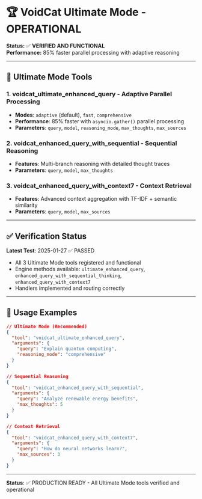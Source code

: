 # 🏆 VoidCat Ultimate Mode - OPERATIONAL

**Status:** ✅ **VERIFIED AND FUNCTIONAL**  
**Performance:** 85% faster parallel processing with adaptive reasoning

---

## 🚀 Ultimate Mode Tools

### 1. **voidcat_ultimate_enhanced_query** - Adaptive Parallel Processing
- **Modes**: `adaptive` (default), `fast`, `comprehensive`
- **Performance**: 85% faster with `asyncio.gather()` parallel processing
- **Parameters**: `query`, `model`, `reasoning_mode`, `max_thoughts`, `max_sources`

### 2. **voidcat_enhanced_query_with_sequential** - Sequential Reasoning
- **Features**: Multi-branch reasoning with detailed thought traces
- **Parameters**: `query`, `model`, `max_thoughts`

### 3. **voidcat_enhanced_query_with_context7** - Context Retrieval
- **Features**: Advanced context aggregation with TF-IDF + semantic similarity
- **Parameters**: `query`, `model`, `max_sources`

---

## ✅ Verification Status

**Latest Test**: 2025-01-27 ✅ PASSED
- All 3 Ultimate Mode tools registered and functional
- Engine methods available: `ultimate_enhanced_query`, `enhanced_query_with_sequential_thinking`, `enhanced_query_with_context7`
- Handlers implemented and routing correctly

---

## 🎯 Usage Examples

```json
// Ultimate Mode (Recommended)
{
  "tool": "voidcat_ultimate_enhanced_query",
  "arguments": {
    "query": "Explain quantum computing",
    "reasoning_mode": "comprehensive"
  }
}

// Sequential Reasoning
{
  "tool": "voidcat_enhanced_query_with_sequential",
  "arguments": {
    "query": "Analyze renewable energy benefits",
    "max_thoughts": 5
  }
}

// Context Retrieval
{
  "tool": "voidcat_enhanced_query_with_context7",
  "arguments": {
    "query": "How do neural networks learn?",
    "max_sources": 3
  }
}
```

---

**Status**: ✅ PRODUCTION READY - All Ultimate Mode tools verified and operational